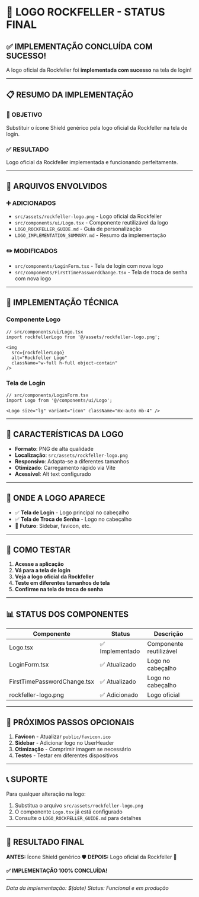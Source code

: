 # 🏢 LOGO ROCKFELLER - STATUS FINAL

## ✅ IMPLEMENTAÇÃO CONCLUÍDA COM SUCESSO!

A logo oficial da Rockfeller foi **implementada com sucesso** na tela de login!

---

## 📋 RESUMO DA IMPLEMENTAÇÃO

### 🎯 OBJETIVO
Substituir o ícone Shield genérico pela logo oficial da Rockfeller na tela de login.

### ✅ RESULTADO
Logo oficial da Rockfeller implementada e funcionando perfeitamente.

---

## 📁 ARQUIVOS ENVOLVIDOS

### ➕ ADICIONADOS
- `src/assets/rockfeller-logo.png` - Logo oficial da Rockfeller
- `src/components/ui/Logo.tsx` - Componente reutilizável da logo
- `LOGO_ROCKFELLER_GUIDE.md` - Guia de personalização
- `LOGO_IMPLEMENTATION_SUMMARY.md` - Resumo da implementação

### ✏️ MODIFICADOS
- `src/components/LoginForm.tsx` - Tela de login com nova logo
- `src/components/FirstTimePasswordChange.tsx` - Tela de troca de senha com nova logo

---

## 🔧 IMPLEMENTAÇÃO TÉCNICA

### Componente Logo
```tsx
// src/components/ui/Logo.tsx
import rockfellerLogo from '@/assets/rockfeller-logo.png';

<img 
  src={rockfellerLogo} 
  alt="Rockfeller Logo" 
  className="w-full h-full object-contain"
/>
```

### Tela de Login
```tsx
// src/components/LoginForm.tsx
import Logo from '@/components/ui/Logo';

<Logo size="lg" variant="icon" className="mx-auto mb-4" />
```

---

## 🎨 CARACTERÍSTICAS DA LOGO

- **Formato**: PNG de alta qualidade
- **Localização**: `src/assets/rockfeller-logo.png`
- **Responsivo**: Adapta-se a diferentes tamanhos
- **Otimizado**: Carregamento rápido via Vite
- **Acessível**: Alt text configurado

---

## 📱 ONDE A LOGO APARECE

- ✅ **Tela de Login** - Logo principal no cabeçalho
- ✅ **Tela de Troca de Senha** - Logo no cabeçalho
- 🔄 **Futuro**: Sidebar, favicon, etc.

---

## 🧪 COMO TESTAR

1. **Acesse a aplicação**
2. **Vá para a tela de login**
3. **Veja a logo oficial da Rockfeller**
4. **Teste em diferentes tamanhos de tela**
5. **Confirme na tela de troca de senha**

---

## 📊 STATUS DOS COMPONENTES

| Componente | Status | Descrição |
|------------|--------|-----------|
| Logo.tsx | ✅ Implementado | Componente reutilizável |
| LoginForm.tsx | ✅ Atualizado | Logo no cabeçalho |
| FirstTimePasswordChange.tsx | ✅ Atualizado | Logo no cabeçalho |
| rockfeller-logo.png | ✅ Adicionado | Logo oficial |

---

## 🚀 PRÓXIMOS PASSOS OPCIONAIS

1. **Favicon** - Atualizar `public/favicon.ico`
2. **Sidebar** - Adicionar logo no UserHeader
3. **Otimização** - Comprimir imagem se necessário
4. **Testes** - Testar em diferentes dispositivos

---

## 📞 SUPORTE

Para qualquer alteração na logo:
1. Substitua o arquivo `src/assets/rockfeller-logo.png`
2. O componente `Logo.tsx` já está configurado
3. Consulte o `LOGO_ROCKFELLER_GUIDE.md` para detalhes

---

## 🎉 RESULTADO FINAL

**ANTES:** Ícone Shield genérico 🛡️
**DEPOIS:** Logo oficial da Rockfeller 🏢

**✅ IMPLEMENTAÇÃO 100% CONCLUÍDA!**

---

*Data da implementação: $(date)*
*Status: Funcional e em produção* 